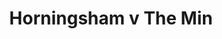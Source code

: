 ---
year: "2012"
serialNumber: "0416" 
game: "Horningsham"
title: "Horningsham v The Min"
gameLocation: "Horningsham"
gameDate: ""
result: ""
resultType: ""
type: "game"
---